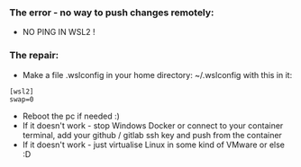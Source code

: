 ### The error - no way to push changes remotely:

  * NO PING IN WSL2 !

### The repair:

  * Make a file .wslconfig in your home directory: ~/.wslconfig with this in it:

```
[wsl2]
swap=0
```

  * Reboot the pc if needed :)
  * If it doesn't work - stop Windows Docker or connect to your container terminal, add your github / gitlab ssh key and push from the container
  * If it doesn't work - just virtualise Linux in some kind of VMware or else :D
